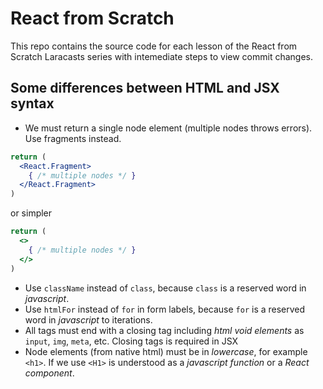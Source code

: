 # React from Scratch

This repo contains the source code for each lesson of the React from Scratch Laracasts series with intemediate steps to view commit changes.

## Some differences between HTML and JSX syntax

- We must return a single node element (multiple nodes throws errors). Use fragments instead.
```jsx
return (
  <React.Fragment>
    { /* multiple nodes */ }
  </React.Fragment>
)
```

or simpler

```jsx
return (
  <>
    { /* multiple nodes */ }
  </>
)
```
- Use `className` instead of `class`, because `class` is a reserved word in *javascript*.
- Use `htmlFor` instead of `for` in form labels, because `for` is a reserved word in *javascript* to iterations.
- All tags must end with a closing tag including *html void elements* as `input`, `img`, `meta`, etc. Closing tags is required in JSX
- Node elements (from native html) must be in *lowercase*, for example `<h1>`. If we use `<H1>` is understood as a *javascript function* or a *React component*.